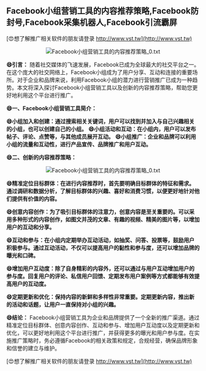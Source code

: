 ## **Facebook小组营销工具的内容推荐策略,Facebook防封号,Facebook采集机器人,Facebook引流霸屏**

[😍想了解推广相关软件的朋友请登录 http://www.vst.tw](http://www.vst.tw)

 <center><img src="https://vst.tw/MP4/tuiguang/png/5.png" alt="Facebook小组营销工具的内容推荐策略_0.txt"></center>

**😄引言：**
随着社交媒体的飞速发展，Facebook已成为全球最大的社交平台之一。在这个庞大的社交网络上，Facebook小组成为了用户分享、互动和连接的重要场所。对于企业和品牌来说，利用Facebook小组的潜力进行营销推广已成为一种趋势。本文将深入探讨Facebook小组营销工具以及创新的内容推荐策略，帮助您更好地利用这个平台进行推广。

**😄一、Facebook小组营销工具简介：**

**😄小组加入和创建：通过搜索相关关键词，用户可以找到并加入与自己兴趣相关的小组，也可以创建自己的小组。**
**😄小组活动和互动：在小组内，用户可以发布帖子、评论、点赞等，与其他成员展开互动。**
**😄小组推广：企业和品牌可以利用小组的流量和互动性，进行产品宣传、品牌推广和用户互动。**

**😄二、创新的内容推荐策略：**

 <center><img src="https://vst.tw/MP4/tuiguang/png/5.png" alt="Facebook小组营销工具的内容推荐策略_0.txt"></center>

**😄精准定位目标群体：在进行内容推荐时，首先要明确目标群体的特征和需求。通过调研和数据分析，了解目标群体的兴趣、喜好和消费习惯，以便更好地针对他们提供有价值的内容。**

**😄创意内容创作：为了吸引目标群体的注意力，创意内容是至关重要的。可以采用多种形式的内容创作，如图文并茂的文章、有趣的视频、精美的图片等，以增加用户的互动和分享。**

**😄互动和参与：在小组内定期举办互动活动，如抽奖、问答、投票等，鼓励用户积极参与。通过互动活动，不仅可以提高用户的黏性和参与度，还可以增加品牌的曝光和口碑。**

**😄增加用户互动度：除了自身精彩的内容外，还可以通过与用户互动增加用户的参与度。回复用户的评论、私信用户回馈、定期发布用户案例等方式都能够有效提高用户的互动度。**

**😄定期更新和优化：保持内容的新鲜和多样性非常重要。定期更新内容，推出新的活动和话题，让用户一直保持对小组的兴趣。**

**😄结论：**
Facebook小组营销工具为企业和品牌提供了一个全新的推广渠道。通过精准定位目标群体、创意内容创作、互动和参与、增加用户互动度以及定期更新和优化，可以更好地利用这个平台进行推广，并获得更多的曝光和用户参与度。在实施推广策略时，务必遵循Facebook的相关政策和规定，合规经营，确保品牌形象和信誉的建立与维护。

[😍想了解推广相关软件的朋友请登录 http://www.vst.tw](http://www.vst.tw)



